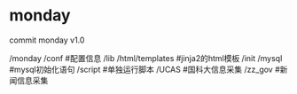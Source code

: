 # monday
commit monday v1.0

/monday
    /conf #配置信息
    /lib
        /html/templates #jinja2的html模板
    /init
        /mysql #mysql初始化语句
    /script #单独运行脚本
    /UCAS #国科大信息采集
    /zz_gov #新闻信息采集
